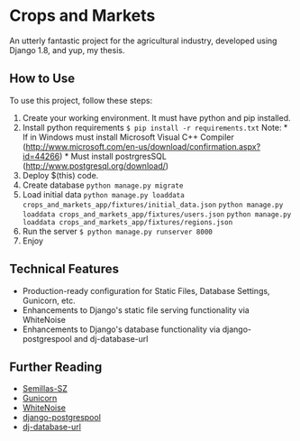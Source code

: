 # Crops and Markets

An utterly fantastic project for the agricultural industry, developed using Django 1.8, and yup, my thesis.

## How to Use

To use this project, follow these steps:

1. Create your working environment.
	It must have python and pip installed.
2. Install python requirements
	`$ pip install -r requirements.txt`
	Note:
		* If in Windows must install Microsoft Visual C++ Compiler (http://www.microsoft.com/en-us/download/confirmation.aspx?id=44266)
		* Must install postrgresSQL (http://www.postgresql.org/download/)
3. Deploy $(this) code.
4. Create database
	`python manage.py migrate`
5. Load initial data
	`python manage.py loaddata crops_and_markets_app/fixtures/initial_data.json`
	`python manage.py loaddata crops_and_markets_app/fixtures/users.json`
	`python manage.py loaddata crops_and_markets_app/fixtures/regions.json`
6. Run the server
	`$ python manage.py runserver 8000`
7. Enjoy

## Technical Features

- Production-ready configuration for Static Files, Database Settings, Gunicorn, etc.
- Enhancements to Django's static file serving functionality via WhiteNoise
- Enhancements to Django's database functionality via django-postgrespool and dj-database-url

## Further Reading

- [Semillas-SZ](http://www.semillas-sz.com/)
- [Gunicorn](https://warehouse.python.org/project/gunicorn/)
- [WhiteNoise](https://warehouse.python.org/project/whitenoise/)
- [django-postgrespool](https://warehouse.python.org/project/django-postgrespool/)
- [dj-database-url](https://warehouse.python.org/project/dj-database-url/)
